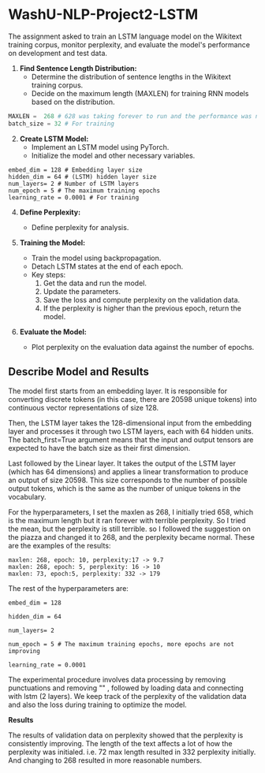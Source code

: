 # WashU-NLP-Project2-LSTM

The assignment asked to train an LSTM language model on the Wikitext training corpus, monitor perplexity, and evaluate the model's performance on development and test data.


1. **Find Sentence Length Distribution:**
   - Determine the distribution of sentence lengths in the Wikitext training corpus.
   - Decide on the maximum length (MAXLEN) for training RNN models based on the distribution.
```python
MAXLEN =  268 # 628 was taking forever to run and the performance was not good, so I changed it to 268 for lower perplexity.
batch_size = 32 # For training
``` 


2. **Create LSTM Model:**
   - Implement an LSTM model using PyTorch.
   - Initialize the model and other necessary variables.

```
embed_dim = 128 # Embedding layer size
hidden_dim = 64 # (LSTM) hidden layer size
num_layers= 2 # Number of LSTM layers
num_epoch = 5 # The maximum training epochs
learning_rate = 0.0001 # For training
```   
4. **Define Perplexity:**
   - Define perplexity for analysis.

5. **Training the Model:**
   - Train the model using backpropagation.
   - Detach LSTM states at the end of each epoch.
   - Key steps:
      1. Get the data and run the model.
      2. Update the parameters.
      3. Save the loss and compute perplexity on the validation data.
      4. If the perplexity is higher than the previous epoch, return the model.

6. **Evaluate the Model:**
   - Plot perplexity on the evaluation data against the number of epochs.

## Describe Model and Results
The model first starts from an embedding layer.
It is responsible for converting discrete tokens (in this case, there are 20598 unique tokens) into continuous vector representations of size 128.

Then, the LSTM layer takes the 128-dimensional input from the embedding layer and processes it through two LSTM layers, each with 64 hidden units. The batch_first=True argument means that the input and output tensors are expected to have the batch size as their first dimension.

Last followed by the Linear layer. It takes the output of the LSTM layer (which has 64 dimensions) and applies a linear transformation to produce an output of size 20598. This size corresponds to the number of possible output tokens, which is the same as the number of unique tokens in the vocabulary.

For the hyperparameters, I set the maxlen as 268, I initially tried 658, which is the maximum length but it ran forever with terrible perplexity. So I tried the mean, but the perplexity is still terrible. so I followed the suggestion on the piazza and changed it to 268, and the perplexity became normal. These are the examples of the results:
```
maxlen: 268, epoch: 10, perplexity:17 -> 9.7
maxlen: 268, epoch: 5, perplexity: 16 -> 10
maxlen: 73, epoch:5, perplexity: 332 -> 179
```
The rest of the hyperparameters are:
```
embed_dim = 128

hidden_dim = 64

num_layers= 2

num_epoch = 5 # The maximum training epochs, more epochs are not improving

learning_rate = 0.0001
```

The experimental procedure involves data processing by removing punctuations and removing "<unk>" , followed by loading data and connecting with lstm (2 layers). We keep track of the perplexity of the validation data and also the loss during training to optimize the model.


**Results**

The results of validation data on perplexity showed that the perplexity is consistently improving. The length of the text affects a lot of how the perplexity was initialed. i.e. 72 max length resulted in 332 perplexity initially. And changing to 268 resulted in more reasonable numbers.


